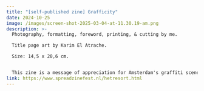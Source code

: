 ```yaml
---
title: "[self-published zine] Grafficity"
date: 2024-10-25
image: /images/screen-shot-2025-03-04-at-11.30.19-am.png
description: >-
  Photography, formatting, foreword, printing, & cutting by me. 

  Title page art by Karim El Atrache. 

  Size: 14,5 x 20,6 cm. 


  This zine is a message of appreciation for Amsterdam's graffiti scene and zooms into the connections between the artform and the physical surfaces of the city. I had the honor to showcase/sell this zine at the SPREAD zine fest in Het Resort, Groningen, in October 2024. 
link: https://www.spreadzinefest.nl/hetresort.html
---
```

